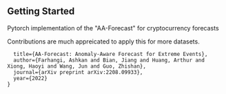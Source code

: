 
## Getting Started
Pytorch implementation of the "AA-Forecast" for  cryptocurrency forecasts

Contributions are much appreicated to apply this for more datasets. 


```@article{farhangi2022aa,
  title={AA-Forecast: Anomaly-Aware Forecast for Extreme Events},
  author={Farhangi, Ashkan and Bian, Jiang and Huang, Arthur and Xiong, Haoyi and Wang, Jun and Guo, Zhishan},
  journal={arXiv preprint arXiv:2208.09933},
  year={2022}
}

